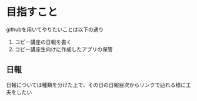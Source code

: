 # 目指すこと

githubを用いてやりたいことは以下の通り
1. コピー講座の日報を書く
2. コピー講座生向けに作成したアプリの保管

## 日報
日報については種類を分けた上で、その日の日報目次からリンクで辿れる様に工夫をしたい
